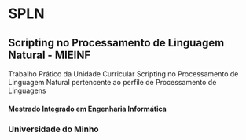 # SPLN

## Scripting no Processamento de Linguagem Natural - MIEINF

Trabalho Prático da Unidade Curricular Scripting no Processamento de Linguagem Natural pertencente ao perfile de Processamento de Linguagens

#### Mestrado Integrado em Engenharia Informática 

### Universidade do Minho
